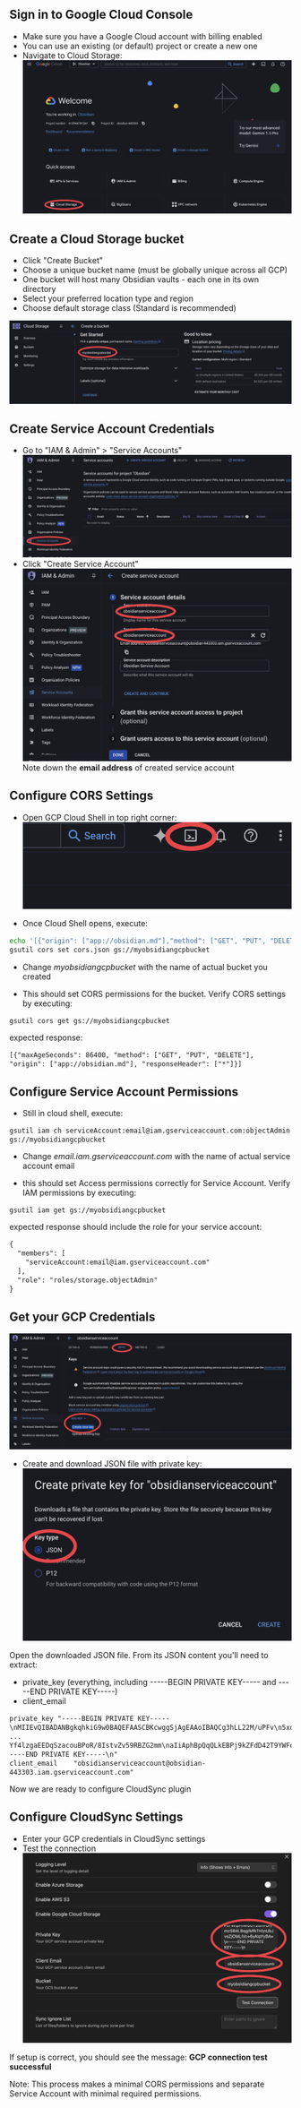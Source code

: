 ## Sign in to Google Cloud Console
- Make sure you have a Google Cloud account with billing enabled
- You can use an existing (or default) project or create a new one
-  Navigate to Cloud Storage:
![](img/GCP01.png)

## Create a Cloud Storage bucket
- Click "Create Bucket"
- Choose a unique bucket name (must be globally unique across all GCP)
- One bucket will host many Obsidian vaults - each one in its own directory
- Select your preferred location type and region
- Choose default storage class (Standard is recommended)

![](img/GCP02.png)

## Create Service Account Credentials
- Go to "IAM & Admin" > "Service Accounts"
![](img/GCP03.png)
- Click "Create Service Account"
![](img/GCP04.png)
Note down the **email address** of created service account

## Configure CORS Settings
- Open GCP Cloud Shell in top right corner:
![](img/GCP05.png)

- Once Cloud Shell opens, execute:

```bash
echo '[{"origin": ["app://obsidian.md"],"method": ["GET", "PUT", "DELETE"],"responseHeader": ["*"],"maxAgeSeconds": 86400}]' > cors.json
gsutil cors set cors.json gs://myobsidiangcpbucket
```

- Change *myobsidiangcpbucket* with the name of actual bucket you created

- This should set CORS permissions for the bucket. Verify CORS settings by executing:

```
gsutil cors get gs://myobsidiangcpbucket
```

expected response:

```
[{"maxAgeSeconds": 86400, "method": ["GET", "PUT", "DELETE"], "origin": ["app://obsidian.md"], "responseHeader": ["*"]}]
```

## Configure Service Account Permissions
- Still in cloud shell, execute:

```
gsutil iam ch serviceAccount:email@iam.gserviceaccount.com:objectAdmin gs://myobsidiangcpbucket
```

- Change *email.iam.gserviceaccount.com* with the name of actual service account email

- this should set Access permissions correctly for Service Account. Verify IAM permissions by executing:

```
gsutil iam get gs://myobsidiangcpbucket
```

expected response should include the role for your service account:

```
{
  "members": [
	"serviceAccount:email@iam.gserviceaccount.com"
  ],
  "role": "roles/storage.objectAdmin"
}
```

## Get your GCP Credentials
![](img/GCP06.png)

- Create and download JSON file with private key:
![](img/GCP07.png)

Open the downloaded JSON file. From its JSON content you'll need to extract:
- private_key (everything, including -----BEGIN PRIVATE KEY----- and -----END PRIVATE KEY-----)
- client_email

```
private_key	"-----BEGIN PRIVATE KEY-----\nMIIEvQIBADANBgkqhkiG9w0BAQEFAASCBKcwggSjAgEAAoIBAQCg3hLL22M/uPFv\n5xd47dXvVWhuQ
...
Yf4lzgaEEDqSzacouBPoR/8IstvZv59RBZG2mm\naIiAphBpQqQLkEBPj9kZFdD42T9YWFo7WtpHlW0UT2dhVUF/mzSB4LBqgIMfkTnI\nUbJvsZjOMLIVc+6yAIpYyBA=\n-----END PRIVATE KEY-----\n"
client_email	"obsidianserviceaccount@obsidian-443303.iam.gserviceaccount.com"
```

Now we are ready to configure CloudSync plugin

## Configure CloudSync Settings
- Enter your GCP credentials in CloudSync settings
- Test the connection
![](img/GCP08.png)

If setup is correct, you should see the message: **GCP connection test successful**

Note: This process makes a minimal CORS permissions and separate Service Account with minimal required permissions.
